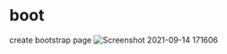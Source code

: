# boot
create bootstrap page
![Screenshot 2021-09-14 171606](https://user-images.githubusercontent.com/90240431/133253362-f6e80efe-a962-44f5-8277-64fd3ef4afef.jpg)
